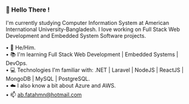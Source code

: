 ### 👋 Hello There !
  
I'm currently studying Computer Information System at American International University-Bangladesh. I love working on Full Stack Web Development and Embedded System Software projects.

• 👨 He/Him.</br>
• 📚 I'm learning Full Stack Web Development | Embedded Systems | DevOps.</br>
• 💻 Technologies I'm familiar with: .NET | Laravel | NodeJS | ReactJS | MongoDB | MySQL | PostgreSQL.</br>
• ☁️ I also know a bit about Azure and AWS.</br>
• 📫 ab.fatahmn@hotmail.com
